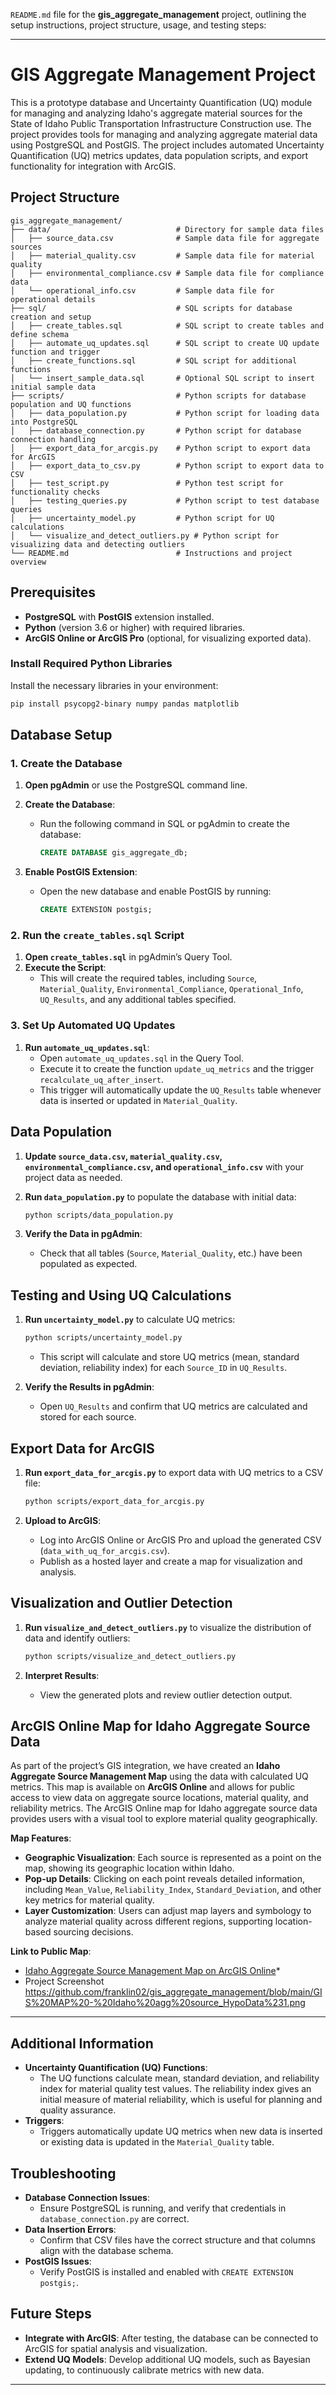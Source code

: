 `README.md` file for the **gis_aggregate_management** project, outlining the setup instructions, project structure, usage, and testing steps:

---

# GIS Aggregate Management Project

This is a prototype database and Uncertainty Quantification (UQ) module for managing and analyzing Idaho's aggregate material sources for the State of Idaho
Public Transportation Infrastructure Construction use. The project provides tools for managing and analyzing aggregate material data using PostgreSQL and 
PostGIS. The project includes automated Uncertainty Quantification (UQ) metrics updates, data population scripts, and export functionality for 
integration with ArcGIS.


## Project Structure

```plaintext
gis_aggregate_management/
├── data/                            # Directory for sample data files
│   ├── source_data.csv              # Sample data file for aggregate sources
│   ├── material_quality.csv         # Sample data file for material quality
│   ├── environmental_compliance.csv # Sample data file for compliance data
│   └── operational_info.csv         # Sample data file for operational details
├── sql/                             # SQL scripts for database creation and setup
│   ├── create_tables.sql            # SQL script to create tables and define schema
│   ├── automate_uq_updates.sql      # SQL script to create UQ update function and trigger
│   ├── create_functions.sql         # SQL script for additional functions
│   └── insert_sample_data.sql       # Optional SQL script to insert initial sample data
├── scripts/                         # Python scripts for database population and UQ functions
│   ├── data_population.py           # Python script for loading data into PostgreSQL
│   ├── database_connection.py       # Python script for database connection handling
│   ├── export_data_for_arcgis.py    # Python script to export data for ArcGIS
│   ├── export_data_to_csv.py        # Python script to export data to CSV
│   ├── test_script.py               # Python test script for functionality checks
│   ├── testing_queries.py           # Python script to test database queries
│   ├── uncertainty_model.py         # Python script for UQ calculations
│   └── visualize_and_detect_outliers.py # Python script for visualizing data and detecting outliers
└── README.md                        # Instructions and project overview
```

## Prerequisites

- **PostgreSQL** with **PostGIS** extension installed.
- **Python** (version 3.6 or higher) with required libraries.
- **ArcGIS Online or ArcGIS Pro** (optional, for visualizing exported data).

### Install Required Python Libraries

Install the necessary libraries in your environment:

```bash
pip install psycopg2-binary numpy pandas matplotlib
```

## Database Setup

### 1. Create the Database

1. **Open pgAdmin** or use the PostgreSQL command line.
2. **Create the Database**:
   - Run the following command in SQL or pgAdmin to create the database:

     ```sql
     CREATE DATABASE gis_aggregate_db;
     ```

3. **Enable PostGIS Extension**:
   - Open the new database and enable PostGIS by running:

     ```sql
     CREATE EXTENSION postgis;
     ```

### 2. Run the `create_tables.sql` Script

1. **Open `create_tables.sql`** in pgAdmin’s Query Tool.
2. **Execute the Script**:
   - This will create the required tables, including `Source`, `Material_Quality`, `Environmental_Compliance`, `Operational_Info`, `UQ_Results`, and any additional tables specified.

### 3. Set Up Automated UQ Updates

1. **Run `automate_uq_updates.sql`**:
   - Open `automate_uq_updates.sql` in the Query Tool.
   - Execute it to create the function `update_uq_metrics` and the trigger `recalculate_uq_after_insert`.
   - This trigger will automatically update the `UQ_Results` table whenever data is inserted or updated in `Material_Quality`.

## Data Population

1. **Update `source_data.csv`, `material_quality.csv`, `environmental_compliance.csv`, and `operational_info.csv`** with your project data as needed.
2. **Run `data_population.py`** to populate the database with initial data:

   ```bash
   python scripts/data_population.py
   ```

3. **Verify the Data in pgAdmin**:
   - Check that all tables (`Source`, `Material_Quality`, etc.) have been populated as expected.

## Testing and Using UQ Calculations

1. **Run `uncertainty_model.py`** to calculate UQ metrics:

   ```bash
   python scripts/uncertainty_model.py
   ```

   - This script will calculate and store UQ metrics (mean, standard deviation, reliability index) for each `Source_ID` in `UQ_Results`.

2. **Verify the Results in pgAdmin**:
   - Open `UQ_Results` and confirm that UQ metrics are calculated and stored for each source.

## Export Data for ArcGIS

1. **Run `export_data_for_arcgis.py`** to export data with UQ metrics to a CSV file:

   ```bash
   python scripts/export_data_for_arcgis.py
   ```

2. **Upload to ArcGIS**:
   - Log into ArcGIS Online or ArcGIS Pro and upload the generated CSV (`data_with_uq_for_arcgis.csv`).
   - Publish as a hosted layer and create a map for visualization and analysis.

## Visualization and Outlier Detection

1. **Run `visualize_and_detect_outliers.py`** to visualize the distribution of data and identify outliers:

   ```bash
   python scripts/visualize_and_detect_outliers.py
   ```

2. **Interpret Results**:
   - View the generated plots and review outlier detection output.

## ArcGIS Online Map for Idaho Aggregate Source Data

As part of the project’s GIS integration, we have created an **Idaho Aggregate Source Management Map** using the data with calculated UQ metrics. 
This map is available on **ArcGIS Online** and allows for public access to view data on aggregate source locations, material quality, and reliability metrics.
The ArcGIS Online map for Idaho aggregate source data provides users with a visual tool to explore material quality geographically.

**Map Features**:
- **Geographic Visualization**: Each source is represented as a point on the map, showing its geographic location within Idaho.
- **Pop-up Details**: Clicking on each point reveals detailed information, including `Mean_Value`, `Reliability_Index`, `Standard_Deviation`, and other key metrics for material quality.
- **Layer Customization**: Users can adjust map layers and symbology to analyze material quality across different regions, supporting location-based sourcing decisions.

**Link to Public Map**:
- [Idaho Aggregate Source Management Map on ArcGIS Online](https://www.arcgis.com/apps/mapviewer/index.html?webmap=8474eed4594e42a5a8ece354c0defacc)*
- Project Screenshot https://github.com/franklin02/gis_aggregate_management/blob/main/GIS%20MAP%20-%20Idaho%20agg%20source_HypoData%231.png 
---

## Additional Information

- **Uncertainty Quantification (UQ) Functions**:
  - The UQ functions calculate mean, standard deviation, and reliability index for material quality test values. The reliability index gives 
  an initial measure of material reliability, which is useful for planning and quality assurance.
- **Triggers**:
  - Triggers automatically update UQ metrics when new data is inserted or existing data is updated in the `Material_Quality` table.

## Troubleshooting

- **Database Connection Issues**:
  - Ensure PostgreSQL is running, and verify that credentials in `database_connection.py` are correct.
- **Data Insertion Errors**:
  - Confirm that CSV files have the correct structure and that columns align with the database schema.
- **PostGIS Issues**:
  - Verify PostGIS is installed and enabled with `CREATE EXTENSION postgis;`.

## Future Steps

- **Integrate with ArcGIS**: After testing, the database can be connected to ArcGIS for spatial analysis and visualization.
- **Extend UQ Models**: Develop additional UQ models, such as Bayesian updating, to continuously calibrate metrics with new data.

---
